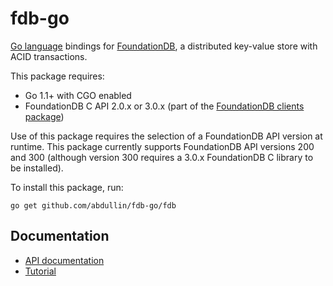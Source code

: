 fdb-go
======

[Go language](http://golang.org) bindings for [FoundationDB](https://foundationdb.com), a distributed key-value store with ACID transactions.

This package requires:

- Go 1.1+ with CGO enabled
- FoundationDB C API 2.0.x or 3.0.x (part of the [FoundationDB clients package](https://foundationdb.com/get))

Use of this package requires the selection of a FoundationDB API version at runtime. This package currently supports FoundationDB API versions 200 and 300 (although version 300 requires a 3.0.x FoundationDB C library to be installed).

To install this package, run:

    go get github.com/abdullin/fdb-go/fdb

Documentation
-------------

* [API documentation](http://godoc.org/github.com/abdullin/fdb-go/fdb)
* [Tutorial](https://foundationdb.com/documentation/class-scheduling-go.html)
